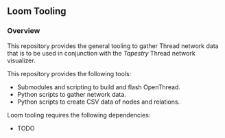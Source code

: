 ## Loom Tooling

### Overview

This repository provides the general tooling to gather Thread network data 
that is to be used in conjunction with the _Tapestry_ Thread network
visualizer.

This repository provides the following tools:
- Submodules and scripting to build and flash OpenThread.
- Python scripts to gather network data.
- Python scripts to create CSV data of nodes and relations.

Loom tooling requires the following dependencies:
- TODO
